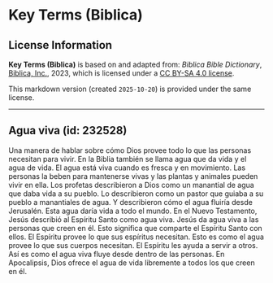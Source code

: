 # Key Terms (Biblica)

## License Information

**Key Terms (Biblica)** is based on and adapted from: _Biblica Bible Dictionary_, [Biblica, Inc.](https://www.biblica.com/), 2023, which is licensed under a [CC BY-SA 4.0 license](https://creativecommons.org/licenses/by-sa/4.0/legalcode.en).

This markdown version (created `2025-10-20`) is provided under the same license.



--------------------------------

## Agua viva (id: 232528)

Una manera de hablar sobre cómo Dios provee todo lo que las personas necesitan para vivir. En la Biblia también se llama agua que da vida y el agua de vida. El agua está viva cuando es fresca y en movimiento. Las personas la beben para mantenerse vivas y las plantas y animales pueden vivir en ella. Los profetas describieron a Dios como un manantial de agua que daba vida a su pueblo. Lo describieron como un pastor que guiaba a su pueblo a manantiales de agua. Y describieron cómo el agua fluiría desde Jerusalén. Esta agua daría vida a todo el mundo. En el Nuevo Testamento, Jesús describió al Espíritu Santo como agua viva. Jesús da agua viva a las personas que creen en él. Esto significa que comparte el Espíritu Santo con ellos. El Espíritu provee lo que sus espíritus necesitan. Esto es como el agua provee lo que sus cuerpos necesitan. El Espíritu les ayuda a servir a otros. Así es como el agua viva fluye desde dentro de las personas. En Apocalipsis, Dios ofrece el agua de vida libremente a todos los que creen en él.



